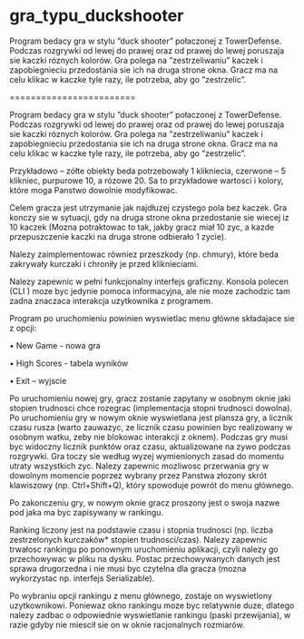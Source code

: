 # gra_typu_duckshooter
Program bedacy gra w stylu ”duck shooter” połaczonej z TowerDefense. Podczas rozgrywki od lewej do prawej oraz od prawej do lewej poruszaja sie kaczki róznych kolorów. Gra polega na ”zestrzeliwaniu” kaczek i zapobiegnieciu przedostania sie ich na druga strone okna. Gracz ma na celu klikac w kaczke tyle razy, ile potrzeba, aby go ”zestrzelic”.

========================

Program bedacy gra w stylu ”duck shooter” połaczonej z TowerDefense. Podczas
rozgrywki od lewej do prawej oraz od prawej do lewej poruszaja sie kaczki róznych kolorów. Gra
polega na ”zestrzeliwaniu” kaczek i zapobiegnieciu przedostania sie ich na druga strone okna.
Gracz ma na celu klikac w kaczke tyle razy, ile potrzeba, aby go ”zestrzelic”.

Przykładowo – zółte obiekty beda potrzebowały 1 klikniecia, czerwone – 5 klikniec, purpurowe
10, a rózowe 20. Sa to przykładowe wartosci i kolory, które moga Panstwo dowolnie
modyfikowac.

Celem gracza jest utrzymanie jak najdłuzej czystego pola bez kaczek.
Gra konczy sie w sytuacji, gdy na druga strone okna przedostanie sie wiecej iz 10 kaczek (Mozna potraktowac
to tak, jakby gracz miał 10 zyc, a kazde przepuszczenie kaczki na druga strone odbierało 1 zycie).

Nalezy zaimplementowac równiez przeszkody (np. chmury), które beda zakrywały kurczaki
i chroniły je przed kliknieciami.

Nalezy zapewnic w pełni funkcjonalny interfejs graficzny. Konsola polecen (CLI ) moze byc jedynie
pomoca informacyjna, ale nie moze zachodzic tam zadna znaczaca interakcja uzytkownika
z programem.

Program po uruchomieniu powinien wyswietlac menu główne składajace sie z opcji:

• New Game - nowa gra

• High Scores - tabela wyników

• Exit – wyjscie

Po uruchomieniu nowej gry, gracz zostanie zapytany w osobnym oknie jaki stopien trudnosci
chce rozegrac (implementacja stopni trudnosci dowolna). 
Po uruchomieniu gry w nowym oknie
wyswietlana jest plansza gry, a licznik czasu rusza (warto zauwazyc, ze licznik czasu powinien
byc realizowany w osobnym watku, zeby nie blokowac interakcji z oknem).
Podczas gry musi byc widoczny licznik punktów oraz czasu, aktualizowane na zywo podczas rozgrywki.
Gra toczy sie według wyzej wymienionych zasad do momentu utraty wszystkich zyc. Nalezy zapewnic
mozliwosc przerwania gry w dowolnym momencie poprzez wybrany przez Panstwa złozony skrót
klawiszowy (np. Ctrl+Shift+Q), który spowoduje powrót do menu głównego.

Po zakonczeniu gry, w nowym oknie gracz proszony jest o swoja nazwe pod jaka ma byc
zapisywany w rankingu.

Ranking liczony jest na podstawie czasu i stopnia trudnosci (np. liczba zestrzelonych kurczaków*
stopien trudnosci/czas). Nalezy zapewnic trwałosc rankingu po ponownym uruchomieniu
aplikacji, czyli nalezy go przechowywac w pliku na dysku.
Postac przechowywanych danych
jest sprawa drugorzedna i nie musi byc czytelna dla gracza (mozna wykorzystac np. interfejs
Serializable).

Po wybraniu opcji rankingu z menu głównego, zostaje on wyswietlony uzytkownikowi. Poniewaz
okno rankingu moze byc relatywnie duze, dlatego nalezy zadbac o odpowiednie wyswietlanie
rankingu (paski przewijania), w razie gdyby nie miescił sie on w oknie racjonalnych rozmiarów.
